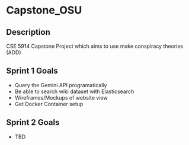 # Capstone_OSU

## Description
CSE 5914 Capstone Project which aims to use make conspiracy theories (ADD)

## Sprint 1 Goals
- Query the Gemini API programatically
- Be able to search wiki dataset with Elasticsearch
- Wireframes/Mockups of website view
- Get Docker Container setup

## Sprint 2 Goals
- TBD
